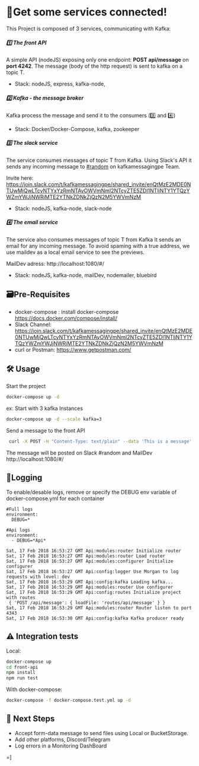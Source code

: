 # 🚀Get some services connected!

This Project is composed of 3 services, communicating with Kafka:

##### 1️⃣ The front API

A simple API (nodeJS) exposing only one endpoint: **POST api/message** on **port 4242**.
The message (body of the http request) is sent to kafka on a topic T.

* Stack: nodeJS, express, kafka-node,

##### 2️⃣ Kafka - the message broker

Kafka process the message and send it to the consumers (3️⃣ and 4️⃣)

* Stack: Docker/Docker-Compose, kafka, zookeeper

##### 3️⃣ The slack service

The service consumes messages of topic T from Kafka. Using Slack's API it sends any incoming message to [#random](https://join.slack.com/t/kafkamessagingpe/shared_invite/enQtMzE2MDE0NTUwMjQwLTcyNTYxYzRmNTAyOWVmNmI2NTcyZTE5ZDI1NTljNTY1YTQzYWZmYWJjNWRiMTE2YTNkZDNkZjQzN2M5YWVmNzM) on kafkamessagingpe Team.

Invite here:
https://join.slack.com/t/kafkamessagingpe/shared_invite/enQtMzE2MDE0NTUwMjQwLTcyNTYxYzRmNTAyOWVmNmI2NTcyZTE5ZDI1NTljNTY1YTQzYWZmYWJjNWRiMTE2YTNkZDNkZjQzN2M5YWVmNzM

* Stack: nodeJS, kafka-node, slack-node

##### 4️⃣ The email service

The service also consumes messages of topic T from Kafka It sends an email for any incoming message. To avoid spaming with a true address, we use maildev as a local email service to see the previews.

MailDev adress: http://localhost:1080/#/

* Stack: nodeJS, kafka-node, mailDev, nodemailer, bluebird

## 🗃️Pre-Requisites

* docker-compose : install docker-compose https://docs.docker.com/compose/install/
* Slack Channel:
  https://join.slack.com/t/kafkamessagingpe/shared_invite/enQtMzE2MDE0NTUwMjQwLTcyNTYxYzRmNTAyOWVmNmI2NTcyZTE5ZDI1NTljNTY1YTQzYWZmYWJjNWRiMTE2YTNkZDNkZjQzN2M5YWVmNzM
* curl or Postman: https://www.getpostman.com/

## 🛠️ Usage

Start the project

```bash
docker-compose up -d
```

ex: Start with 3 kafka Instances

```bash
docker-compose up -d --scale kafka=3
```

Send a message to the front API

```bash
 curl -X POST -H "Content-Type: text/plain" --data 'This is a message' 127.0.0.1:4242/api/message
```

The message will be posted on Slack #random and MailDev http://localhost:1080/#/

## 📝Logging

To enable/desable logs, remove or specify the DEBUG env variable of docker-compose.yml for each container

```
#Full logs
environment:
  DEBUG=*
```

```
#Api logs
environment:
  - DEBUG=*Api*
```

```
Sat, 17 Feb 2018 16:53:27 GMT Api:modules:router Initialize router
Sat, 17 Feb 2018 16:53:27 GMT Api:modules:router Load router
Sat, 17 Feb 2018 16:53:27 GMT Api:modules:configurer Initialize configurer
Sat, 17 Feb 2018 16:53:27 GMT Api:config:logger Use Morgan to log requests with level: dev
Sat, 17 Feb 2018 16:53:29 GMT Api:config:kafka Loading kafka...
Sat, 17 Feb 2018 16:53:29 GMT Api:modules:router Use configurer
Sat, 17 Feb 2018 16:53:29 GMT Api:config:routes Initialize project with routes
 { 'POST /api/message': { loadFile: 'routes/api/message' } }
Sat, 17 Feb 2018 16:53:29 GMT Api:modules:router Router listen to port 4343
Sat, 17 Feb 2018 16:53:30 GMT Api:config:kafka Kafka producer ready
```

## ⚠️ Integration tests

Local:

```bash
docker-compose up
cd front-api
npm install
npm run test
```

With docker-compose:

```bash
docker-compose -f docker-compose.test.yml up -d
```

## 🔮 Next Steps

* Accept form-data message to send files using Local or BucketStorage.
* Add other platforms, Discord/Telegram
* Log errors in a Monitoring DashBoard

=]
